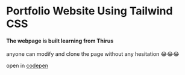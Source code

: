 # Portfolio Website Using Tailwind CSS

#### The webpage is built learning from Thirus

anyone can modify and clone the page without any hesitation 😂😂😂

open in [codepen](https://codepen.io/ryan-riaz/full/yLaWgPV)
